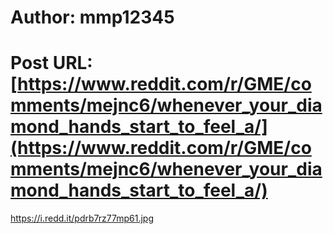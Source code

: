 # Author: mmp12345
# Post URL: [https://www.reddit.com/r/GME/comments/mejnc6/whenever_your_diamond_hands_start_to_feel_a/](https://www.reddit.com/r/GME/comments/mejnc6/whenever_your_diamond_hands_start_to_feel_a/)


https://i.redd.it/pdrb7rz77mp61.jpg